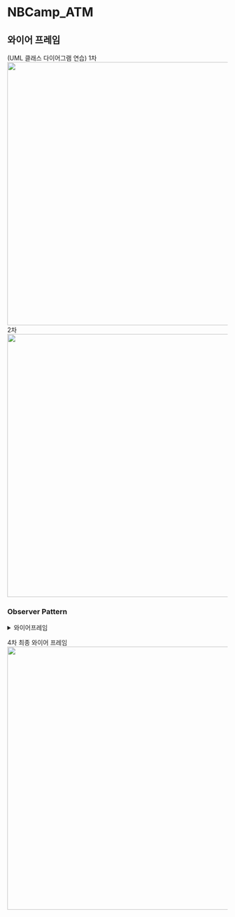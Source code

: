 # NBCamp_ATM

## 와이어 프레임
(UML 클래스 다이어그램 연습)
1차<br>
<img src="https://github.com/user-attachments/assets/a5ea2a30-cd35-4770-8908-63cd5340f829" width = "600"/><br>
2차<br> 
<img src="https://github.com/user-attachments/assets/357f257f-9f63-40cf-905a-ca672274de08" width = "600"/><br>


### Observer Pattern
<details>
  <summary>와이어프레임</summary>
  
  2차<br>
  <img src="https://github.com/user-attachments/assets/b08db3f4-5582-4a4e-9f5e-94f2d2ae5181" width = "600"/><br>
  3차<br>
  <img src="https://github.com/user-attachments/assets/7de8cce1-e87c-4d0d-a4c2-a995d4ed4bbd" width = "600"/><br>
</details>

4차 최종 와이어 프레임<br>
<img src="https://github.com/user-attachments/assets/0ffaa4a7-a106-4118-803e-be05e55f21b5" width = "600"/><br>
